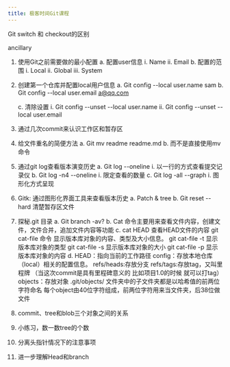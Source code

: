 ```yaml
---
title: 极客时间Git课程
---
```

Git switch 和 checkout的区别

ancillary

1. 使用Git之前需要做的最小配置
    a. 配置user信息
        i. Name
        ii. Email
    b. 配置的范围
        i. Local
        ii. Global
        iii. System
2. 创建第一个仓库并配置local用户信息
    a. Git config --local  user.name sam
    b. Git config --local user.email a@qq.com
    
    c. 清除设置
        i. Git config --unset --local user.name
        ii. Git config --unset --local user.email
3. 通过几次commit来认识工作区和暂存区
4. 给文件重名的简便方法
    a. Git mv readme readme.md
    b. 而不是直接使用mv命令
5. 通过git log查看版本演变历史
    a. Git log --oneline
        i. 以一行的方式查看提交记录仪
    b. Git log -n4 --oneline
        i. 限定查看的数量
    c. Git log -all --graph
        i. 图形化方式呈现
6. Gitk: 通过图形化界面工具来查看版本历史
    a. Patch & tree
    b. Git reset --hard 清楚暂存区文件
7. 探秘.git 目录
    a. Git branch -av?
    b. Cat 命令主要用来查看文件内容，创建文件，文件合并，追加文件内容等功能
    c. cat HEAD 查看HEAD文件的内容
    git cat-file 命令 显示版本库对象的内容、类型及大小信息。
    git cat-file -t 显示版本库对象的类型
    git cat-file -s 显示版本库对象的大小
    git cat-file -p 显示版本库对象的内容
    d. HEAD：指向当前的工作路径
    config：存放本地仓库（local）相关的配置信息。
    refs/heads:存放分支
    refs/tags:存放tag，又叫里程牌 （当这次commit是具有里程碑意义的 比如项目1.0的时候 就可以打tag）
    objects：存放对象 .git/objects/ 文件夹中的子文件夹都是以哈希值的前两位字符命名 每个object由40位字符组成，前两位字符用来当文件夹，后38位做文件
8. commit、tree和blob三个对象之间的关系
9. 小练习，数一数tree的个数
10. 分离头指针情况下的注意事项
11. 进一步理解Head和branch
		
	
	
	
